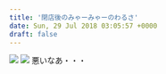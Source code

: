 ```yaml
---
title: '閉店後のみゃーみゃーのわるさ'
date: Sun, 29 Jul 2018 03:05:57 +0000
draft: false
---
```


[![](/images/2018/07/DSC_0605.jpg)](/images/2018/07/DSC_0605.jpg) [![](/images/2018/07/DSC_0604.jpg)](/images/2018/07/DSC_0604.jpg) 悪いなあ・・・
